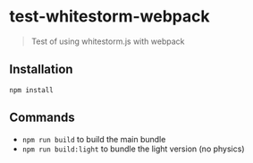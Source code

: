 # test-whitestorm-webpack

> Test of using whitestorm.js with webpack

## Installation
```
npm install
```

## Commands
- `npm run build` to build the main bundle
- `npm run build:light` to bundle the light version (no physics)